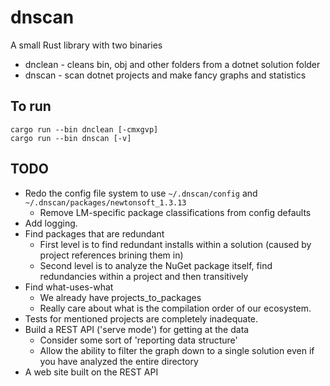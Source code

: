 # dnscan

A small Rust library with two binaries

- dnclean - cleans bin, obj and other folders from a dotnet solution folder
- dnscan - scan dotnet projects and make fancy graphs and statistics


## To run

```
cargo run --bin dnclean [-cmxgvp]
cargo run --bin dnscan [-v]
```

## TODO
- Redo the config file system to use `~/.dnscan/config` and `~/.dnscan/packages/newtonsoft_1.3.13`
  - Remove LM-specific package classifications from config defaults
- Add logging.
- Find packages that are redundant
    - First level is to find redundant installs within a solution (caused by project references brining them in)
    - Second level is to analyze the NuGet package itself, find redundancies within a project and then transitively
- Find what-uses-what
    - We already have projects_to_packages
    - Really care about what is the compilation order of our ecosystem.
- Tests for mentioned projects are completely inadequate.
- Build a REST API ('serve mode') for getting at the data
  - Consider some sort of 'reporting data structure'
  - Allow the ability to filter the graph down to a single solution even if you have
    analyzed the entire directory
- A web site built on the REST API
